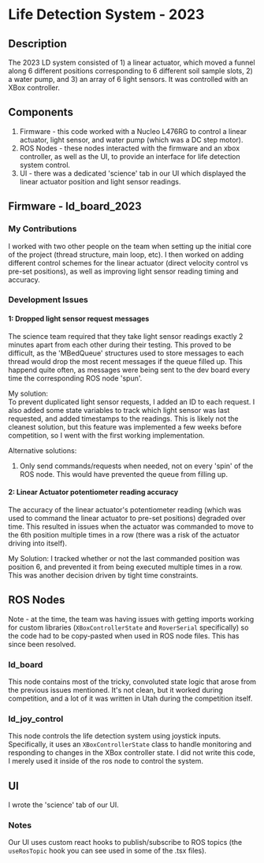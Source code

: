 # Life Detection System - 2023

## Description
The 2023 LD system consisted of 1) a linear actuator, which moved a funnel along 6 different positions corresponding to 6 different soil sample slots, 2) a water pump, and 3) an array of 6 light sensors. It was controlled with an XBox controller.

## Components
1. Firmware - this code worked with a Nucleo L476RG to control a linear actuator, light sensor, and water pump (which was a DC step motor). 
2. ROS Nodes - these nodes interacted with the firmware and an xbox controller, as well as the UI, to provide an interface for life detection system control.
3. UI - there was a dedicated 'science' tab in our UI which displayed the linear actuator position and light sensor readings.

## Firmware - ld_board_2023

### My Contributions
I worked with two other people on the team when setting up the initial core of the project (thread structure, main loop, etc). I then worked on adding different control schemes for the linear actuator (direct velocity control vs pre-set positions), as well as improving light sensor reading timing and accuracy. 

### Development Issues
#### 1: Dropped light sensor request messages
The science team required that they take light sensor readings exactly 2 minutes apart from each other during their testing. This proved to be difficult, as the 'MBedQueue' structures used to store messages to each thread would drop the most recent messages if the queue filled up. This happend quite often, as messages were being sent to the dev board every time the corresponding ROS node 'spun'. 

My solution:  
To prevent duplicated light sensor requests, I added an ID to each request. I also added some state variables to track which light sensor was last requested, and added timestamps to the readings. This is likely not the cleanest solution, but this feature was implemented a few weeks before competition, so I went with the first working implementation. 

Alternative solutions:  
1. Only send commands/requests when needed, not on every 'spin' of the ROS node. This would have prevented the queue from filling up.

#### 2: Linear Actuator potentiometer reading accuracy
The accuracy of the linear actuator's potentiometer reading (which was used to command the linear actuator to pre-set positions) degraded over time. This resulted in issues when the actuator was
commanded to move to the 6th position multiple times in a row (there was a risk of the actuator driving into itself). 
  
My Solution: I tracked whether or not the last commanded position was position 6, and prevented it from being executed multiple times in a row. This was another decision driven by tight time constraints. 

## ROS Nodes
Note - at the time, the team was having issues with getting imports working for custom libraries (`XBoxControllerState` and `RoverSerial` specifically) so the code had to be copy-pasted when used in ROS node files. This has since been resolved.  
  
### ld_board
This node contains most of the tricky, convoluted state logic that arose from the previous issues mentioned. It's not clean, but it worked during competition, and a lot of it was written in Utah during the competition itself. 

### ld_joy_control
This node controls the life detection system using joystick inputs. Specifically, it uses an `XBoxControllerState` class to handle monitoring and responding to changes in the XBox controller state. I did not write this code, I merely used it inside of the ros node to control the system.


## UI
I wrote the 'science' tab of our UI. 

### Notes
Our UI uses custom react hooks to publish/subscribe to ROS topics (the `useRosTopic` hook you can see used in some of the .tsx files).
